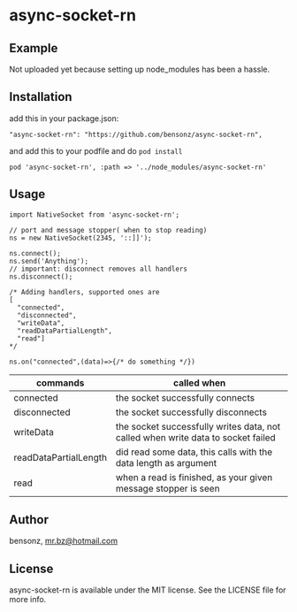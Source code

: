 # async-socket-rn

## Example

Not uploaded yet because setting up node_modules has been a hassle.

## Installation

add this in your package.json:

```
"async-socket-rn": "https://github.com/bensonz/async-socket-rn",
```

and add this to your podfile and do `pod install`

```
pod 'async-socket-rn', :path => '../node_modules/async-socket-rn'
```

## Usage

```
import NativeSocket from 'async-socket-rn';

// port and message stopper( when to stop reading)
ns = new NativeSocket(2345, '::]]');

ns.connect();
ns.send('Anything');
// important: disconnect removes all handlers
ns.disconnect();

/* Adding handlers, supported ones are
[
  "connected",
  "disconnected",
  "writeData",
  "readDataPartialLength",
  "read"]
*/

ns.on("connected",(data)=>{/* do something */})
```

| commands              | called when                                                                      |
| --------------------- | -------------------------------------------------------------------------------- |
| connected             | the socket successfully connects                                                 |
| disconnected          | the socket successfully disconnects                                              |
| writeData             | the socket successfully writes data, not called when write data to socket failed |
| readDataPartialLength | did read some data, this calls with the data length as argument                  |
| read                  | when a read is finished, as your given message stopper is seen                   |

## Author

bensonz, mr.bz@hotmail.com

## License

async-socket-rn is available under the MIT license. See the LICENSE file for
more info.
